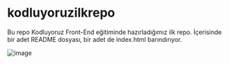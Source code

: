 # kodluyoruzilkrepo
Bu repo Kodluyoruz Front-End eğitiminde hazırladığımız ilk repo. İçerisinde bir adet README dosyası, bir adet de index.html barındırıyor.

![image](https://user-images.githubusercontent.com/116104271/200045116-3463c640-c581-4454-b714-8a489bfdacec.png)

